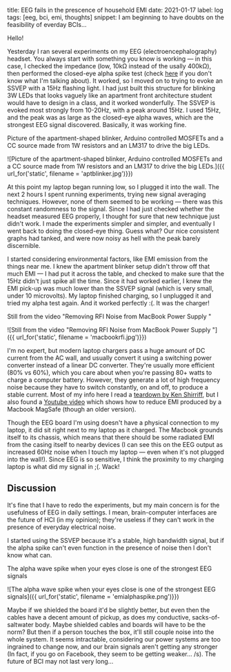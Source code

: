 title: EEG fails in the prescence of household EMI
date: 2021-01-17
label: log
tags: [eeg, bci, emi, thoughts]
snippet: I am beginning to have doubts on the feasibility of everday BCIs...

Hello!

Yesterday I ran several experiments on my EEG (electroencephalography) headset. You always start with something you know is working — in this case, I checked the impedance (low, 10kΩ instead of the usally 400kΩ), then performed the closed-eye alpha spike test (check [here](../bcieyeclosedetection) if you don't know what I'm talking about). It worked, so I moved on to trying to evoke an SSVEP with a 15Hz flashing light. I had just built this structure for blinking 3W LEDs that looks vaguely like an apartment front architecture student would have to design in a class, and it worked wonderfully. The SSVEP is evoked most strongly from 10-20Hz, with a peak around 15Hz. I used 15Hz, and the peak was as large as the closed-eye alpha waves, which are the strongest EEG signal discovered. Basically, it was working fine. 

<p class="caption">Picture of the apartment-shaped blinker, Arduino controlled MOSFETs and a CC source made from 1W resistors and an LM317 to drive the big LEDs.</p>
![Picture of the apartment-shaped blinker, Arduino controlled MOSFETs and a CC source made from 1W resistors and an LM317 to drive the big LEDs.]({{ url_for('static', filename = 'aptblinker.jpg')}})

At this point my laptop began running low, so I plugged it into the wall. The next 2 hours I spent running experiments, trying new signal averaging techniques. However, none of them seemed to be working — there was this constant randomness to the signal. Since I had just checked whether the headset measured EEG properly, I thought for sure that new technique just didn't work. I made the experiments simpler and simpler, and eventually I went back to doing the closed-eye thing. Guess what? Our nice consistent graphs had tanked, and were now noisy as hell with the peak barely discernible. 

I started considering environmental factors, like EMI emission from the things near me. I knew the apartment blinker setup didn't throw off that much EMI — I had put it across the table, and checked to make sure that the 15Hz didn't just spike all the time. Since it had worked earlier, I knew the EMI pick-up was much lower than the SSVEP signal (which is very small, under 10 microvolts). My laptop finished charging, so I unplugged it and tried my alpha test again. And it worked perfectly :(. It was the charger! 

<p class="caption">Still from the video "Removing RFI Noise from MacBook Power Supply
"</p>
![Still from the video "Removing RFI Noise from MacBook Power Supply
"]({{ url_for('static', filename = 'macbookrfi.jpg')}})

I'm no expert, but modern laptop chargers pass a huge amount of DC current from the AC wall, and usually convert it using a switching power converter instead of a linear DC converter. They're usually more efficient (80% vs 60%), which you care about when you're passing 80+ watts to charge a computer battery. However, they generate a lot of high frequency noise because they have to switch constantly, on and off, to produce a stable current. Most of my info here I read a [teardown by Ken Shirriff](http://www.righto.com/2015/11/macbook-charger-teardown-surprising.html), but I also found a [Youtube video](https://t.co/cDLqXJmekF?amp=1) which shows how to reduce EMI produced by a Macbook MagSafe (though an older version). 

Though the EEG board I'm using doesn't have a physical connection to my laptop, it did sit right next to my laptop as it charged. The Macbook grounds itself to its chassis, which means that there should be some radiated EMI from the casing itself to nearby devices (I can see this on the EEG output as increased 60Hz noise when I touch my laptop — even when it's not plugged into the wall!). Since EEG is so sensitive, I think the proximity to my charging laptop is what did my signal in ;(. Wack!

## Discussion
It's fine that I have to redo the experiments, but my main concern is for the usefulness of EEG in daily settings. I mean, brain-computer interfaces are the future of HCI (in my opinion); they're useless if they can't work in the presence of everyday electrical noise.

I started using the SSVEP because it's a stable, high bandwidth signal, but if the alpha spike can't even function in the presence of noise then I don't know what can. 

<p class="caption">The alpha wave spike when your eyes close is one of the strongest EEG signals</p>
![The alpha wave spike when your eyes close is one of the strongest EEG signals]({{ url_for('static', filename = 'emialphaspike.png')}})

Maybe if we shielded the board it'd be slightly better, but even then the cables have a decent amount of pickup, as does my conductive, sacks-of-saltwater body. Maybe shielded cables and boards will have to be the norm? But then if a person touches the box, it'll still couple noise into the whole system. It seems intractable, considering our power systems are too ingrained to change now, and our brain signals aren't getting any stronger (In fact, if you go on Facebook, they seem to be getting weaker... /s). The future of BCI may not last very long...

